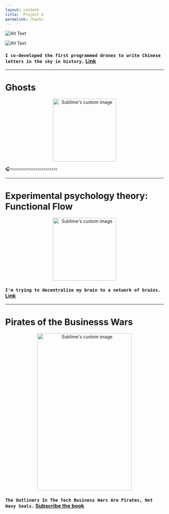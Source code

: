 ```yaml
---
layout: content
title:  Project X
permalink: /hack/
---
```




![Alt Text](https://media.giphy.com/media/l3mZ5zogGcnzNzbqM/giphy.gif)

![Alt Text](https://media.giphy.com/media/3o6fIWV4HtqMEzEz28/giphy.gif)



### `I co-developed the first programmed drones to write Chinese letters in the sky in history.` [Link](https://vimeo.com/111901733)


---


# Ghosts 


<p align="center">
  <img width="200" height="200" src="https://i.imgur.com/qNOBG0N.png" alt="Sublime's custom image"/>
</p>

🎧𝌂𝌄𝌂𝌄𝌂𝌄𝌂𝌄𝌂𝌄𝌂𝌂

---

# Experimental psychology theory: Functional Flow


<p align="center">
  <img width="200" height="200" src="https://www.symbols.com/gi.php?type=1&id=1309" alt="Sublime's custom image"/>
</p>



### `I'm trying to decentralize my brain to a network of brains.` [Link](https://github.com/allenleein/brains)


---


# Pirates of the Businesss Wars

<p align="center">
  <img width="300" height="500" src="https://i.imgur.com/3nSl3k4.png" alt="Sublime's custom image"/>
</p>


### `The Outliners In The Tech Business Wars Are Pirates, Not Navy Seals.` [Subscribe the book](https://mailchi.mp/a68c89762ee3/pirates)










